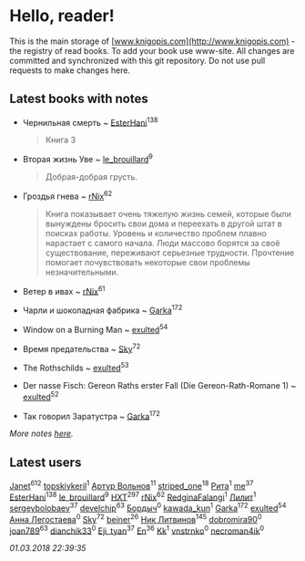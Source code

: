 # Hello, reader!
This is the main storage of [www.knigopis.com](http://www.knigopis.com) - the registry of read books.
To add your book use www-site. All changes are committed and synchronized with this git repository.
Do not use pull requests to make changes here.


## Latest books with notes
* Чернильная смерть ~ [EsterHani](users/305/30558181-vkontakte)<sup>138</sup>
    > Книга 3

* Вторая жизнь Уве ~ [le_brouillard](users/133/13330781-vkontakte)<sup>9</sup>
    > Добрая-добрая грусть.

* Гроздья гнева ~ [rNix](users/115/115622071-twitter)<sup>62</sup>
    > Книга показывает очень тяжелую жизнь семей, которые были вынуждены бросить свои дома и переехать в другой штат в поисках работы. Уровень и количество проблем плавно нарастает с самого начала. Люди массово борятся за своё существование, переживают серьезные трудности. Прочтение помогает почувствовать некоторые свои проблемы незначительными.

* Ветер в ивах ~ [rNix](users/115/115622071-twitter)<sup>61</sup>

* Чарли и шоколадная фабрика ~ [Garka](users/115/115753719718250012620-google)<sup>172</sup>

* Window on a Burning Man ~ [exulted](users/100/100599204551896265722-google)<sup>54</sup>

* Время предательства ~ [Sky](users/118/118049897850017649660-google)<sup>72</sup>

* The Rothschilds ~ [exulted](users/100/100599204551896265722-google)<sup>53</sup>

* Der nasse Fisch: Gereon Raths erster Fall (Die Gereon-Rath-Romane 1) ~ [exulted](users/100/100599204551896265722-google)<sup>52</sup>

* Так говорил Заратустра ~ [Garka](users/115/115753719718250012620-google)<sup>172</sup>


_More notes [here](latest_books_with_notes.md)._


## Latest users
[Janet](users/108/108113656204404967440-google)<sup>612</sup> 
[topskiykeril](users/127/127737894-vkontakte)<sup>1</sup> 
[Артур Вольнов](users/225/225880893-vkontakte)<sup>11</sup> 
[striped_one](users/249/249815548-vkontakte)<sup>18</sup> 
[Рита](users/106/1060621634114499-facebook)<sup>1</sup> 
[me](users/381/381417697-yandex)<sup>37</sup> 
[EsterHani](users/305/30558181-vkontakte)<sup>138</sup> 
[le_brouillard](users/133/13330781-vkontakte)<sup>9</sup> 
[HXT](users/100/100002563462782-facebook)<sup>297</sup> 
[rNix](users/115/115622071-twitter)<sup>62</sup> 
[RedginaFalangi](users/108/108176485784452819246-google)<sup>1</sup> 
[Лилит](users/172/1724166950980454-facebook)<sup>1</sup> 
[sergeybolobaev](users/112/112205967961310617540-google)<sup>37</sup> 
[develchip](users/852/85203415-vkontakte)<sup>63</sup> 
[Бордыч](users/112/1128382787235387-facebook)<sup>0</sup> 
[kawada_kun](users/112/112130619-vkontakte)<sup>1</sup> 
[Garka](users/115/115753719718250012620-google)<sup>172</sup> 
[exulted](users/100/100599204551896265722-google)<sup>54</sup> 
[Анна Легостаева](users/175/17507275271722136409-mailru)<sup>0</sup> 
[Sky](users/118/118049897850017649660-google)<sup>72</sup> 
[beiner](users/118/118330474331574680123-google)<sup>26</sup> 
[Ник Литвинов](users/241/241974816-vkontakte)<sup>145</sup> 
[dobromira90](users/178/178894809-vkontakte)<sup>0</sup> 
[joan789](users/240/2401650-vkontakte)<sup>63</sup> 
[dianchik33](users/231/231538017-vkontakte)<sup>0</sup> 
[Eji_tyan](users/235/2352103981-twitter)<sup>37</sup> 
[En](users/333/333646551-vkontakte)<sup>36</sup> 
[Kk](users/971/97112009-vkontakte)<sup>1</sup> 
[vnstrnko](users/264/26433294-vkontakte)<sup>0</sup> 
[necroman4ik](users/126/126368737-vkontakte)<sup>0</sup> 


_01.03.2018 22:39:35_
